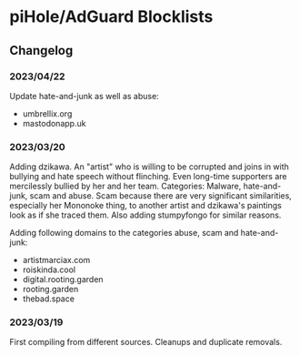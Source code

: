 
# piHole/AdGuard Blocklists

## Changelog

### 2023/04/22

Update hate-and-junk as well as abuse:

* umbrellix.org
* mastodonapp.uk

### 2023/03/20

Adding dzikawa. An "artist" who is willing to be corrupted and joins in with bullying and hate speech without flinching. Even long-time supporters are mercilessly bullied by her and her team. Categories: Malware, hate-and-junk, scam and abuse. 
Scam because there are very significant similarities, especially her Mononoke thing, to another artist and dzikawa's paintings look as if she traced them. Also adding stumpyfongo for similar reasons.

Adding following domains to the categories abuse, scam and hate-and-junk:

* artistmarciax.com
* roiskinda.cool
* digital.rooting.garden
* rooting.garden
* thebad.space

### 2023/03/19

First compiling from different sources. Cleanups and duplicate removals.
